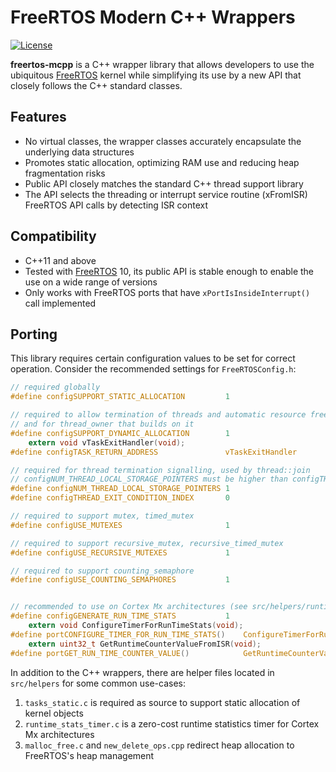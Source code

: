 # FreeRTOS Modern C++ Wrappers

[![License](http://img.shields.io/:license-mit-blue.svg?style=flat-square)](http://badges.mit-license.org)

**freertos-mcpp** is a C++ wrapper library that allows developers to use the ubiquitous [FreeRTOS][FreeRTOS] kernel
while simplifying its use by a new API that closely follows the C++ standard classes.

## Features

* No virtual classes, the wrapper classes accurately encapsulate the underlying data structures
* Promotes static allocation, optimizing RAM use and reducing heap fragmentation risks
* Public API closely matches the standard C++ thread support library
* The API selects the threading or interrupt service routine (xFromISR) FreeRTOS API calls by detecting ISR context

## Compatibility

* C++11 and above
* Tested with [FreeRTOS][FreeRTOS-Kernel] 10, its public API is stable enough to enable the use on a wide range of versions
* Only works with FreeRTOS ports that have `xPortIsInsideInterrupt()` call implemented

## Porting

This library requires certain configuration values to be set for correct operation.
Consider the recommended settings for `FreeRTOSConfig.h`:

```C
// required globally
#define configSUPPORT_STATIC_ALLOCATION         1

// required to allow termination of threads and automatic resource freeing (see thread documentation)
// and for thread_owner that builds on it
#define configSUPPORT_DYNAMIC_ALLOCATION        1
    extern void vTaskExitHandler(void);
#define configTASK_RETURN_ADDRESS               vTaskExitHandler

// required for thread termination signalling, used by thread::join
// configNUM_THREAD_LOCAL_STORAGE_POINTERS must be higher than configTHREAD_EXIT_CONDITION_INDEX
#define configNUM_THREAD_LOCAL_STORAGE_POINTERS 1
#define configTHREAD_EXIT_CONDITION_INDEX       0

// required to support mutex, timed_mutex
#define configUSE_MUTEXES                       1

// required to support recursive_mutex, recursive_timed_mutex
#define configUSE_RECURSIVE_MUTEXES             1

// required to support counting_semaphore
#define configUSE_COUNTING_SEMAPHORES           1


// recommended to use on Cortex Mx architectures (see src/helpers/runtime_stats_timer.c)
#define configGENERATE_RUN_TIME_STATS           1
    extern void ConfigureTimerForRunTimeStats(void);
#define portCONFIGURE_TIMER_FOR_RUN_TIME_STATS()    ConfigureTimerForRunTimeStats()
    extern uint32_t GetRuntimeCounterValueFromISR(void);
#define portGET_RUN_TIME_COUNTER_VALUE()            GetRuntimeCounterValueFromISR()
```

In addition to the C++ wrappers, there are helper files located in `src/helpers` for some common use-cases:

1. `tasks_static.c` is required as source to support static allocation of kernel objects
2. `runtime_stats_timer.c` is a zero-cost runtime statistics timer for Cortex Mx architectures
3. `malloc_free.c` and `new_delete_ops.cpp` redirect heap allocation to FreeRTOS's heap management


[FreeRTOS]: https://www.freertos.org/
[FreeRTOS-Kernel]: https://github.com/FreeRTOS/FreeRTOS-Kernel

